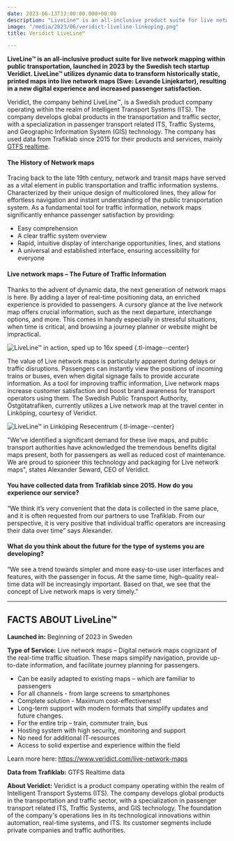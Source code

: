 ```yaml
---
date: 2023-06-13T12:00:00.000+00:00
description: "LiveLine™ is an all-inclusive product suite for live network mapping within public transportation, launched in 2023 by the Swedish tech startup Veridict. LiveLine™ utilizes dynamic data to transform historically static, printed maps into live network maps (Swe: Levande Linjekartor), resulting in a new digital experience and increased passenger satisfaction."
image: "/media/2023/06/veridict-liveline-linkoping.png"
title: Veridict LiveLine™

---
```


**LiveLine™ is an all-inclusive product suite for live network mapping within public transportation, launched in 2023 by
the Swedish tech startup Veridict. LiveLine™ utilizes dynamic data to transform historically static, printed maps into
live network maps (Swe: Levande Linjekartor), resulting in a new digital experience and increased passenger
satisfaction.**

Veridict, the company behind LiveLine™, is a Swedish product company operating within the realm of Intelligent Transport
Systems (ITS). The company develops global products in the transportation and traffic sector, with a specialization in
passenger transport related ITS, Traffic Systems, and Geographic Information System (GIS) technology. The company has
used data from Trafiklab since 2015 for their products and services, mainly [GTFS realtime](/api/trafiklab-apis/gtfs-regional/).

#### The History of Network maps

Tracing back to the late 19th century, network and transit maps have served as a vital element in public transportation
and traffic information systems. Characterized by their unique design of multicolored lines, they allow for effortless
navigation and instant understanding of the public transportation system. As a fundamental tool for traffic information,
network maps significantly enhance passenger satisfaction by providing:
- Easy comprehension
- A clear traffic system overview
- Rapid, intuitive display of interchange opportunities, lines, and stations
- A universal and established interface, ensuring accessibility for everyone

#### Live network maps – The Future of Traffic Information

Thanks to the advent of dynamic data, the next generation of network maps is here. By adding a layer of real-time
positioning data, an enriched experience is provided to passengers. A cursory glance at the live network map offers
crucial information, such as the next departure, interchange options, and more. This comes in handy especially in
stressful situations, when time is critical, and browsing a journey planner or website might be impractical.

![LiveLine™ in action, sped up to 16x speed](/media/2023/06/liveline-x16.gif "LiveLine™ in action, sped up to 16x speed")
{.tl-image--center}

The value of Live network maps is particularly apparent during delays or traffic disruptions. Passengers can instantly
view the positions of incoming trains or buses, even when digital signage fails to provide accurate information. As a
tool for improving traffic information, Live network maps increase customer satisfaction and boost brand awareness for
transport operators using them.
The Swedish Public Transport Authority, Östgötatrafiken, currently utilizes a Live network map at the travel center in
Linköping, courtesy of Veridict.

![LiveLine™ in Linköping Resecentrum](/media/2023/06/otraf-linkoping-resecentrum-liveline-2.png "LiveLine™ in Linköping Resecentrum")
{.tl-image--center}

"We've identified a significant demand for these live maps, and public transport authorities have acknowledged the
tremendous benefits digital maps present, both for passengers as well as reduced cost of maintenance. We are proud to
spioneer this technology and packaging for Live network maps", states Alexander Seward, CEO of Veridict.

#### You have collected data from Trafiklab since 2015. How do you experience our service?

“We think it’s very convenient that the data is collected in the same place, and it is often requested from our partners
to use Trafiklab. From our perspective, it is very positive that individual traffic operators are increasing their data
over time” says Alexander.

#### What do you think about the future for the type of systems you are developing?

“We see a trend towards simpler and more easy-to-use user interfaces and features, with the passenger in focus. At the
same time, high-quality real-time data will be increasingly important. Based on that, we see that the concept of Live
network maps is very timely.”

------------------------------------------------------------------------------------------------

## FACTS ABOUT LiveLine™

**Launched in:** Beginning of 2023 in Sweden

**Type of Service:** Live network maps – Digital network maps cognizant of the real-time traffic situation. These maps
simplify navigation, provide up-to-date information, and facilitate journey planning for passengers.
- Can be easily adapted to existing maps – which are familiar to passengers
- For all channels - from large screens to smartphones
- Complete solution - Maximum cost-effectiveness!
- Long-term support with modern formats that simplify updates and future changes.
- For the entire trip – train, commuter train, bus
- Hosting system with high security, monitoring and support
- No need for additional IT-resources
- Access to solid expertise and experience within the field

Learn more here: https://www.veridict.com/live-network-maps

**Data from Trafiklab:** GTFS Realtime data

**About Veridict:** Veridict is a product company operating within the realm of Intelligent Transport Systems (ITS). The
company develops global products in the transportation and traffic sector, with a specialization in passenger transport
related ITS, Traffic Systems, and GIS technology. The foundation of the company's operations lies in its technological
innovations within automation, real-time systems, and ITS. Its customer segments include private companies and traffic
authorities.
